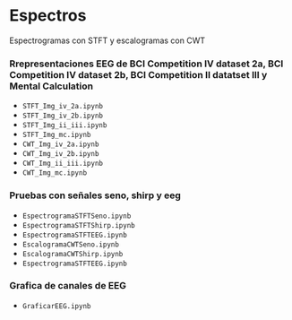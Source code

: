 # Espectros
Espectrogramas con STFT y escalogramas con CWT
### Rrepresentaciones EEG de BCI Competition IV dataset 2a, BCI Competition IV dataset 2b, BCI Competition II datatset III y Mental Calculation
* `STFT_Img_iv_2a.ipynb`
* `STFT_Img_iv_2b.ipynb`
* `STFT_Img_ii_iii.ipynb`
* `STFT_Img_mc.ipynb`
* `CWT_Img_iv_2a.ipynb`
* `CWT_Img_iv_2b.ipynb`
* `CWT_Img_ii_iii.ipynb`
* `CWT_Img_mc.ipynb`

### Pruebas con señales seno, shirp y eeg
* `EspectrogramaSTFTSeno.ipynb`
* `EspectrogramaSTFTShirp.ipynb`
* `EspectrogramaSTFTEEG.ipynb`
* `EscalogramaCWTSeno.ipynb`
* `EscalogramaCWTShirp.ipynb`
* `EspectrogramaSTFTEEG.ipynb`

### Grafica de canales de EEG
* `GraficarEEG.ipynb`
